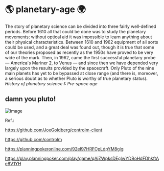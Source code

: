 # :earth_americas: planetary-age :earth_africa:

The story of planetary science can be divided into three fairly well-defined periods. Before 1610 all that could be done was to study the planetary movements; without optical aid it was impossible to learn anything about their physical characteristics. Between 1610 and 1962 equipment of all sorts could be used, and a great deal was found out, though it is true that some of our theories proposed as recently as the 1950s have proved to be very wide of the mark. Then, in 1962, came the first successful planetary probe — America's Mariner 2, to Venus — and since then we have depended very largely upon the results provided by the spacecraft. Only Pluto of the nine main planets has yet to be bypassed at close range (and there is, moreover, a serious doubt as to whether Pluto is worthy of true planetary status).
*History of planetary science I: Pre-space age*

## damn you pluto!
![image](https://user-images.githubusercontent.com/18652022/102267991-707dbf00-3ef9-11eb-8308-e96e3b318307.png)

Ref.:

https://github.com/JoeGoldberg/controlm-client

https://github.com/controlm



https://planningpokeronline.com/92el97HRFOpLdpYM8glg



https://play.planningpoker.com/play/game/qAjZWpksDEgIwYDBoHdFDhkftAe8V1YH
